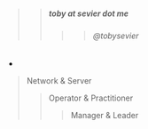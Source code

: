 


>> ##### toby at sevier dot me
>>>> ###### @tobysevier

- 

> Network & Server
>> Operator & Practitioner
>>> Manager & Leader

